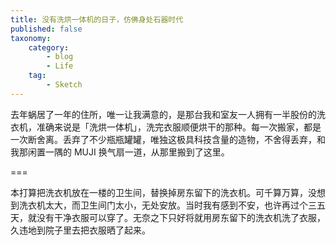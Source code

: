 ```yaml
---
title: 没有洗烘一体机的日子，仿佛身处石器时代
published: false
taxonomy:
    category:
        - blog
        - Life
    tag:
        - Sketch
---
```


去年蜗居了一年的住所，唯一让我满意的，是那台我和室友一人拥有一半股份的洗衣机，准确来说是「洗烘一体机」，洗完衣服顺便烘干的那种。每一次搬家，都是一次断舍离。丢弃了不少瓶瓶罐罐，唯独这极具科技含量的造物，不舍得丢弃，和我那闲置一隅的 MUJI 换气扇一道，从那里搬到了这里。

===

本打算把洗衣机放在一楼的卫生间，替换掉房东留下的洗衣机。可千算万算，没想到洗衣机太大，而卫生间门太小，无处安放。当时我有感到不安，也许再过个三五天，就没有干净衣服可以穿了。无奈之下只好将就用房东留下的洗衣机洗了衣服，久违地到院子里去把衣服晒了起来。